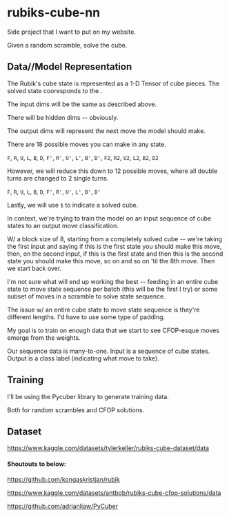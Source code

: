 # rubiks-cube-nn

Side project that I want to put on my website.

Given a random scramble, solve the cube.

## Data//Model Representation

The Rubik's cube state is represented as a 1-D Tensor of cube pieces. The solved state cooresponds to the .

The input dims will be the same as described above.

There will be hidden dims -- obviously.

The output dims will represent the next move the model should make.

There are 18 possible moves you can make in any state.

`F`, `R`, `U`, `L`, `B`, `D`, `F'`, `R'`, `U'`, `L'`, `B'`, `D'`, `F2`, `R2`, `U2`, `L2`, `B2`, `D2`

However, we will reduce this down to 12 possible moves, where all double turns are changed to 2 single turns.

`F`, `R`, `U`, `L`, `B`, `D`, `F'`, `R'`, `U'`, `L'`, `B'`, `D'`

Lastly, we will use `$` to indicate a solved cube.


In context, we're trying to train the model on an input sequence of cube states to an output move classification.

W/ a block size of 8, starting from a completely solved cube -- we're taking the first input and saying if this is the first state you should make this move, then, on the second input, if this is the first state and then this is the second state you should make this move, so on and so on 'til the 8th move. Then we start back over.

I'm not sure what will end up working the best -- feeding in an entire cube state to move state sequence per batch (this will be the first I try) or some subset of moves in a scramble to solve state sequence.

The issue w/ an entire cube state to move state sequence is they're different lengths. I'd have to use some type of padding.


My goal is to train on enough data that we start to see CFOP-esque moves emerge from the weights.


Our sequence data is many-to-one. Input is a sequence of cube states. Output is a class label (indicating what move to take).


## Training

I'll be using the Pycuber library to generate training data.

Both for random scrambles and CFOP solutions.

## Dataset

https://www.kaggle.com/datasets/tylerkeller/rubiks-cube-dataset/data

#### Shoutouts to below:

https://github.com/kongaskristjan/rubik

https://www.kaggle.com/datasets/antbob/rubiks-cube-cfop-solutions/data

https://github.com/adrianliaw/PyCuber
